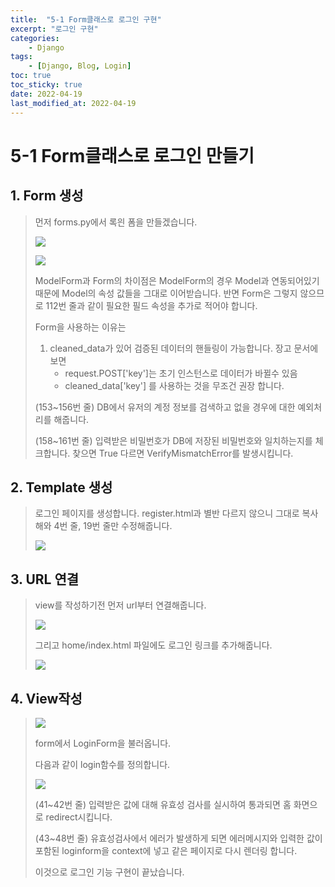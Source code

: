 ```yaml
---
title:  "5-1 Form클래스로 로그인 구현" 
excerpt: "로그인 구현" 
categories: 
    - Django 
tags:
    - [Django, Blog, Login]
toc: true
toc_sticky: true
date: 2022-04-19
last_modified_at: 2022-04-19
---
```

# 5-1 Form클래스로 로그인 만들기

## 1. Form 생성

> 먼저 forms.py에서 록읜 폼을 만들겠습니다.
>
> ![](https://img1.daumcdn.net/thumb/R1280x0/?scode=mtistory2&fname=https%3A%2F%2Fblog.kakaocdn.net%2Fdn%2FlNj3R%2FbtqTow0dj6l%2Ftyky1pSgK9Wkskp0HPPoe1%2Fimg.png)
>
> ![](https://img1.daumcdn.net/thumb/R1280x0/?scode=mtistory2&fname=https%3A%2F%2Fblog.kakaocdn.net%2Fdn%2FWFpLH%2FbtqToxLBxPe%2FTTXaKZWEUuDA5NsstJUMlk%2Fimg.png)
>
> ModelForm과 Form의 차이점은 ModelForm의 경우 Model과 연동되어있기 때문에 Model의 속성 값들을 그대로 이어받습니다. 반면 Form은 그렇지 않으므로 112번 줄과 같이 필요한 필드 속성을 추가로 적어야 합니다.
>
> Form을 사용하는 이유는
>
> 1. cleaned_data가 있어 검증된 데이터의 핸들링이 가능합니다. 장고 문서에 보면
>    - request.POST['key']는 초기 인스턴스로 데이터가 바뀔수 있음
>    - cleaned_data['key'] 를 사용하는 것을 무조건 권장 합니다.
>
> (153~156번 줄) DB에서 유저의 계정 정보를 검색하고 없을 경우에 대한 예외처리를 해줍니다.
>
> (158~161번 줄) 입력받은 비밀번호가 DB에 저장된 비밀번호와 일치하는지를 체크합니다. 찾으면 True 다르면 VerifyMismatchError를 발생시킵니다.

## 2. Template 생성

> 로그인 페이지를 생성합니다. register.html과 별반 다르지 않으니 그대로 복사해와 4번 줄, 19번 줄만 수정해줍니다.
>
> ![](https://img1.daumcdn.net/thumb/R1280x0/?scode=mtistory2&fname=https%3A%2F%2Fblog.kakaocdn.net%2Fdn%2FoH3pE%2FbtqTqI63NGA%2F6ZPPka1ccERIqGER41q2mK%2Fimg.png)

## 3. URL 연결

> view를 작성하기전 먼저 url부터 연결해줍니다.
>
> ![](https://img1.daumcdn.net/thumb/R1280x0/?scode=mtistory2&fname=https%3A%2F%2Fblog.kakaocdn.net%2Fdn%2FrKQXr%2FbtqToycKqJn%2F1THOEevVLeJ14Jd1PmmXlK%2Fimg.png)
>
> 그리고 home/index.html 파일에도 로그인 링크를 추가해줍니다.
>
> ![](https://img1.daumcdn.net/thumb/R1280x0/?scode=mtistory2&fname=https%3A%2F%2Fblog.kakaocdn.net%2Fdn%2FSYdTH%2FbtqTwX27DYG%2FBPT1WYeL5rwKYXlFrCqc6K%2Fimg.png)

## 4. View작성

> ![](https://img1.daumcdn.net/thumb/R1280x0/?scode=mtistory2&fname=https%3A%2F%2Fblog.kakaocdn.net%2Fdn%2FGZDtK%2FbtqTjExZ0fg%2FF1O6yla4kRzQhk7PdLCFak%2Fimg.png)
>
> form에서 LoginForm을 불러옵니다.
>
> 다음과 같이 login함수를 정의합니다.
>
> ![](https://img1.daumcdn.net/thumb/R1280x0/?scode=mtistory2&fname=https%3A%2F%2Fblog.kakaocdn.net%2Fdn%2Fteziy%2FbtqToxLFn6v%2FuHzs2AQ8XnxVyJPi70rEk1%2Fimg.png)
>
> (41~42번 줄) 입력받은 값에 대해 유효성 검사를 실시하여 통과되면 홈 화면으로 redirect시킵니다.
>
> (43~48번 줄) 유효성검사에서 에러가 발생하게 되면 에러메시지와 입력한 값이 포함된 loginform을 context에 넣고 같은 페이지로 다시 렌더링 합니다.
>
> 이것으로 로그인 기능 구현이 끝났습니다.




